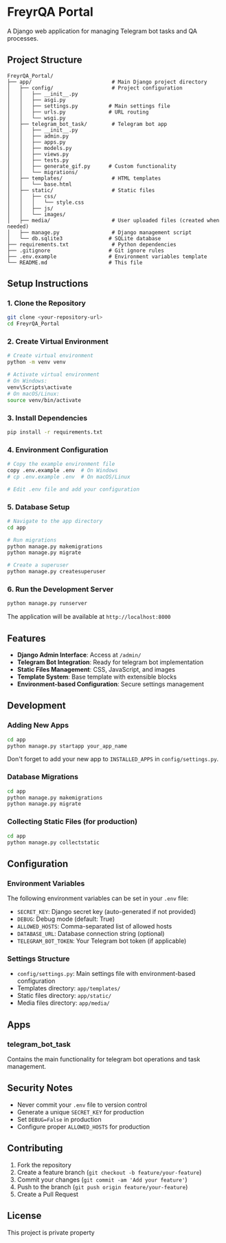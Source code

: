 # FreyrQA Portal

A Django web application for managing Telegram bot tasks and QA processes.

## Project Structure

```
FreyrQA_Portal/
├── app/                          # Main Django project directory
│   ├── config/                   # Project configuration
│   │   ├── __init__.py
│   │   ├── asgi.py
│   │   ├── settings.py          # Main settings file
│   │   ├── urls.py              # URL routing
│   │   └── wsgi.py
│   ├── telegram_bot_task/        # Telegram bot app
│   │   ├── __init__.py
│   │   ├── admin.py
│   │   ├── apps.py
│   │   ├── models.py
│   │   ├── views.py
│   │   ├── tests.py
│   │   ├── generate_gif.py      # Custom functionality
│   │   └── migrations/
│   ├── templates/                # HTML templates
│   │   └── base.html
│   ├── static/                   # Static files
│   │   ├── css/
│   │   │   └── style.css
│   │   ├── js/
│   │   └── images/
│   ├── media/                    # User uploaded files (created when needed)
│   ├── manage.py                 # Django management script
│   └── db.sqlite3               # SQLite database
├── requirements.txt              # Python dependencies
├── .gitignore                   # Git ignore rules
├── .env.example                 # Environment variables template
└── README.md                    # This file
```

## Setup Instructions

### 1. Clone the Repository
```bash
git clone <your-repository-url>
cd FreyrQA_Portal
```

### 2. Create Virtual Environment
```bash
# Create virtual environment
python -m venv venv

# Activate virtual environment
# On Windows:
venv\Scripts\activate
# On macOS/Linux:
source venv/bin/activate
```

### 3. Install Dependencies
```bash
pip install -r requirements.txt
```

### 4. Environment Configuration
```bash
# Copy the example environment file
copy .env.example .env  # On Windows
# cp .env.example .env  # On macOS/Linux

# Edit .env file and add your configuration
```

### 5. Database Setup
```bash
# Navigate to the app directory
cd app

# Run migrations
python manage.py makemigrations
python manage.py migrate

# Create a superuser
python manage.py createsuperuser
```

### 6. Run the Development Server
```bash
python manage.py runserver
```

The application will be available at `http://localhost:8000`

## Features

- **Django Admin Interface**: Access at `/admin/`
- **Telegram Bot Integration**: Ready for telegram bot implementation
- **Static Files Management**: CSS, JavaScript, and images
- **Template System**: Base template with extensible blocks
- **Environment-based Configuration**: Secure settings management

## Development

### Adding New Apps
```bash
cd app
python manage.py startapp your_app_name
```

Don't forget to add your new app to `INSTALLED_APPS` in `config/settings.py`.

### Database Migrations
```bash
cd app
python manage.py makemigrations
python manage.py migrate
```

### Collecting Static Files (for production)
```bash
cd app
python manage.py collectstatic
```

## Configuration

### Environment Variables

The following environment variables can be set in your `.env` file:

- `SECRET_KEY`: Django secret key (auto-generated if not provided)
- `DEBUG`: Debug mode (default: True)
- `ALLOWED_HOSTS`: Comma-separated list of allowed hosts
- `DATABASE_URL`: Database connection string (optional)
- `TELEGRAM_BOT_TOKEN`: Your Telegram bot token (if applicable)

### Settings Structure

- `config/settings.py`: Main settings file with environment-based configuration
- Templates directory: `app/templates/`
- Static files directory: `app/static/`
- Media files directory: `app/media/`

## Apps

### telegram_bot_task
Contains the main functionality for telegram bot operations and task management.

## Security Notes

- Never commit your `.env` file to version control
- Generate a unique `SECRET_KEY` for production
- Set `DEBUG=False` in production
- Configure proper `ALLOWED_HOSTS` for production

## Contributing

1. Fork the repository
2. Create a feature branch (`git checkout -b feature/your-feature`)
3. Commit your changes (`git commit -am 'Add your feature'`)
4. Push to the branch (`git push origin feature/your-feature`)
5. Create a Pull Request

## License

This project is private property